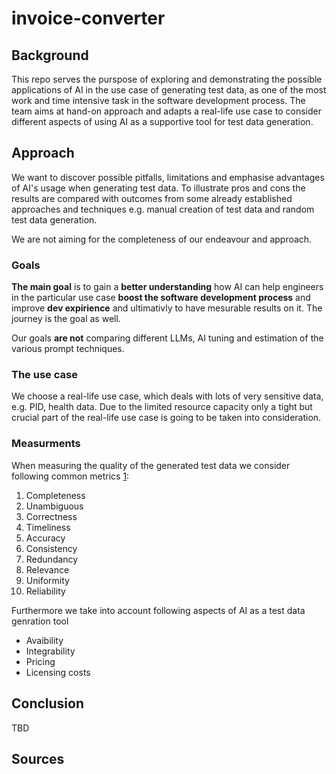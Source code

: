 # invoice-converter

## Background

This repo serves the purspose of exploring and demonstrating the possible applications of AI in the use case of generating test data, as one of the most work and time intensive task in the software development process. The team aims at hand-on approach and adapts a real-life use case to consider different aspects of using AI as a supportive tool for test data generation.

## Approach

We want to discover possible pitfalls, limitations and emphasise advantages of AI's usage when generating test data. To illustrate pros and cons the results are compared with outcomes from some already established approaches and techniques e.g. manual creation of test data and random test data generation.

We are not aiming for the completeness of our endeavour and approach.

### Goals

**The main goal** is to gain a **better understanding** how AI can help engineers in the particular use case **boost the software development process** and improve **dev expirience** and ultimativly to have mesurable results on it. The journey is the goal as well.

Our goals **are not** comparing different LLMs, AI tuning and estimation of the various prompt techniques.

### The use case
We choose a real-life use case, which deals with lots of very sensitive data, e.g. PID, health data. Due to the limited resource capacity only a tight but crucial part of the real-life use case is going to be taken into consideration.


### Measurments
When measuring the quality of the generated test data we consider following common metrics [1]:

1. Completeness
2. Unambiguous
3. Correctness
4. Timeliness
5. Accuracy
6. Consistency
7. Redundancy
8. Relevance
9. Uniformity
10. Reliability

Furthermore we take into account following aspects of AI as a test data genration tool
* Avaibility
* Integrability
* Pricing
* Licensing costs
  
## Conclusion
TBD

## Sources

[1]: <https://quality.nfdi4ing.de/en/latest/general_quality/general_quality.html> "General Data Quality Metrics"
[2]: <https://github.com/sdv-dev/SDV?tab=readme-ov-file> "SDV"
[3]: <https://mostly.ai> "Mostly AI"

